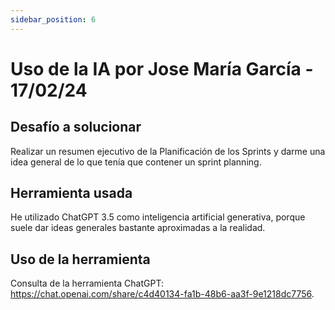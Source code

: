 ```yaml
---
sidebar_position: 6
---
```


# Uso de la IA por Jose María García - 17/02/24

## Desafío a solucionar

Realizar un resumen ejecutivo de la Planificación de los Sprints y darme una idea general de lo que tenía que contener un sprint planning. 

## Herramienta usada

He utilizado ChatGPT 3.5 como inteligencia artificial generativa, porque suele dar ideas generales bastante aproximadas a la realidad.

## Uso de la herramienta

Consulta de la herramienta ChatGPT: https://chat.openai.com/share/c4d40134-fa1b-48b6-aa3f-9e1218dc7756.
